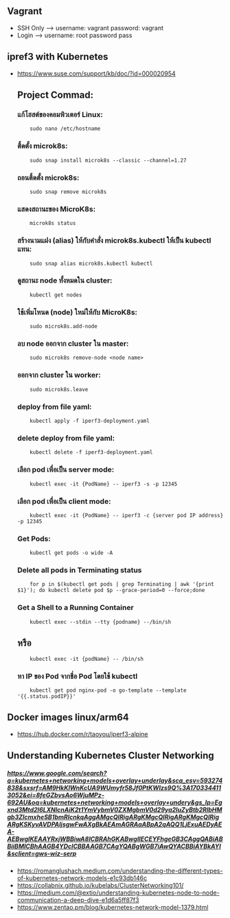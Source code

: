 ## Vagrant
* SSH Only --> username: vagrant password: vagrant
* Login --> username: root password pass

## ipref3 with Kubernetes
* https://www.suse.com/support/kb/doc/?id=000020954
  ## Project Commad:
     ### แก้โฮสต์ของคอมพิวเตอร์ Linux:
          sudo nano /etc/hostname	
     ### ติ้ดตั้ง microk8s:
          sudo snap install microk8s --classic --channel=1.27
     ### ถอนติ้ดตั้ง microk8s:
          sudo snap remove microk8s
     ### แสดงสถานะของ MicroK8s:
          microk8s status
     ### สร้างนามแฝง (alias) ให้กับคำสั่ง microk8s.kubectl ให้เป็น kubectl แทน:
          sudo snap alias microk8s.kubectl kubectl
     ### ดูสถานะ node ทั้งหมดใน cluster:
          kubectl get nodes
     ### ใช้เพิ่มโหนด (node) ใหม่ให้กับ MicroK8s:
          sudo microk8s.add-node
     ### ลบ node ออกจาก cluster ใน master:
          sudo microk8s remove-node <node name> 
     ### ออกจาก cluster ใน worker:
          sudo microk8s.leave
     ### deploy from file yaml:
          kubectl apply -f iperf3-deployment.yaml
     ### delete deploy from file yaml:
          kubectl delete -f iperf3-deployment.yaml
     ### เลือก pod เพื่อเป็น server mode:
          kubectl exec -it {PodName} -- iperf3 -s -p 12345
     ### เลือก pod เพื่อเป็น client mode:
          kubectl exec -it {PodName} -- iperf3 -c {server pod IP address} -p 12345
     ### Get Pods:
          kubectl get pods -o wide -A
     ### Delete all pods in Terminating status
          for p in $(kubectl get pods | grep Terminating | awk '{print $1}'); do kubectl delete pod $p --grace-period=0 --force;done
     ### Get a Shell to a Running Container
          kubectl exec --stdin --tty {podname} --/bin/sh
     ## หรือ
          kubectl exec -it {podName} -- /bin/sh
     ### หา IP ของ Pod จากชื่อ Pod โดยใช้ kubectl
          kubectl get pod nginx-pod -o go-template --template '{{.status.podIP}}'
          
## Docker images linux/arm64
* https://hub.docker.com/r/taoyou/iperf3-alpine
## Understanding Kubernetes Cluster Networking
  ##### https://www.google.com/search?q=kubernetes+networking+models+overlay+underlay&sca_esv=593274838&sxsrf=AM9HkKlWnKcUA9WUmyfr58Jf0PtKWlzs9Q%3A1703344113052&ei=8feGZbvsAo6WjuMPz-692AU&oq=kubernetes+networking+models+overlay+undery&gs_lp=Egxnd3Mtd2l6LXNlcnAiK2t1YmVybmV0ZXMgbmV0d29ya2luZyBtb2RlbHMgb3ZlcmxheSB1bmRlcnkqAggAMgcQIRigARgKMgcQIRigARgKMgcQIRigARgKSKyvAVDPAljsgwFwAXgBkAEAmAGRAaABpA2qAQQ1LjExuAEDyAEA-AEBwgIKEAAYRxjWBBiwA8ICBRAhGKABwgIIECEYFhgeGB3CAggQABiABBiiBMICBhAAGB4YDcICBBAAGB7CAgYQABgWGB7iAwQYACBBiAYBkAYI&sclient=gws-wiz-serp
* https://romanglushach.medium.com/understanding-the-different-types-of-kubernetes-network-models-e1c93db146c
* https://collabnix.github.io/kubelabs/ClusterNetworking101/
* https://medium.com/@extio/understanding-kubernetes-node-to-node-communication-a-deep-dive-e1d6a5ff87f3
* https://www.zentao.pm/blog/kubernetes-network-model-1379.html
